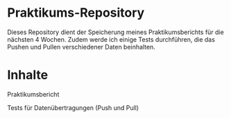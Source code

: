 # Praktikums-Repository

Dieses Repository dient der Speicherung meines Praktikumsberichts für die nächsten 4 Wochen. Zudem werde ich einige Tests durchführen, die das Pushen und Pullen verschiedener Daten beinhalten.

# Inhalte

Praktikumsbericht

Tests für Datenübertragungen (Push und Pull)
